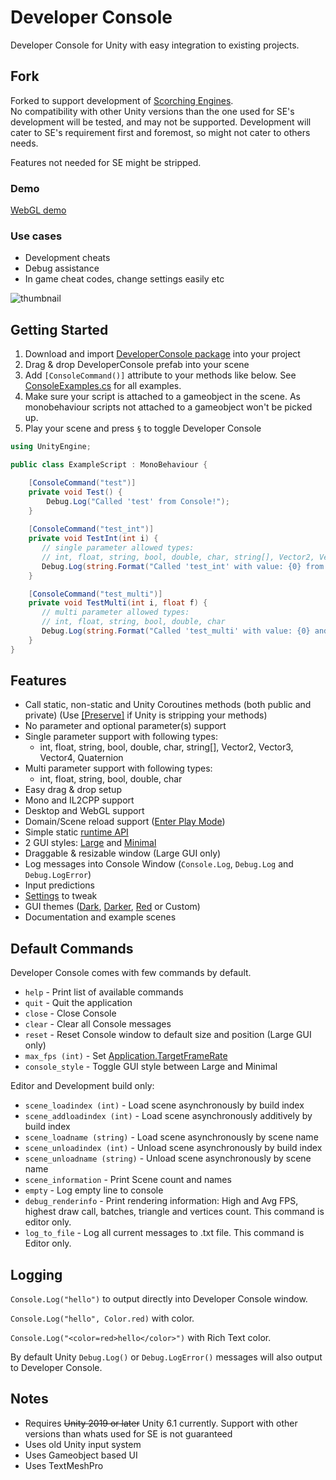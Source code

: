 # Developer Console

Developer Console for Unity with easy integration to existing projects.

## Fork
Forked to support development of [Scorching Engines](https://store.steampowered.com/app/2640660/Scorching_Engines/). <br>
No compatibility with other Unity versions than the one used for SE's development will be tested, and may not be supported.
Development will cater to SE's requirement first and foremost, so might not cater to others needs.

Features not needed for SE might be stripped. 

### Demo
[WebGL demo](https://anarkila.github.io/DeveloperConsole/Demo)

### Use cases 
- Development cheats
- Debug assistance
- In game cheat codes, change settings easily etc

![thumbnail](https://github.com/anarkila/DeveloperConsole/blob/main/Images/large_dark.PNG)

## Getting Started
1. Download and import [DeveloperConsole package](https://github.com/anarkila/DeveloperConsole/releases/download/v1.0.2/DeveloperConsole_1.0.2.unitypackage) into your project
2. Drag & drop DeveloperConsole prefab into your scene
3. Add ``[ConsoleCommand()]`` attribute to your methods like below. See [ConsoleExamples.cs](https://github.com/anarkila/DeveloperConsole/blob/main/Console/Assets/DeveloperConsole/Example%20scenes/Example%20scripts/ConsoleExamples.cs) for all examples. 
4. Make sure your script is attached to a gameobject in the scene. As monobehaviour scripts not attached to a gameobject won't be picked up.
5. Play your scene and press ``§`` to toggle Developer Console

```C#
using UnityEngine;

public class ExampleScript : MonoBehaviour {

    [ConsoleCommand("test")]
    private void Test() {
        Debug.Log("Called 'test' from Console!");
    }
    
    [ConsoleCommand("test_int")]
    private void TestInt(int i) {
       // single parameter allowed types: 
       // int, float, string, bool, double, char, string[], Vector2, Vector3, Vector4, Quaternion
       Debug.Log(string.Format("Called 'test_int' with value: {0} from Console!", i));
    }

    [ConsoleCommand("test_multi")]
    private void TestMulti(int i, float f) {
       // multi parameter allowed types:
       // int, float, string, bool, double, char
       Debug.Log(string.Format("Called 'test_multi' with value: {0} and {1} from Console!", i, f));
    }
}
```

## Features

- Call static, non-static and Unity Coroutines methods (both public and private) (Use [[Preserve]](https://docs.unity3d.com/ScriptReference/Scripting.PreserveAttribute.html) if Unity is stripping your methods)
- No parameter and optional parameter(s) support
- Single parameter support with following types:
    - int, float, string, bool, double, char, string[], Vector2, Vector3, Vector4, Quaternion
- Multi parameter support with following types:
    - int, float, string, bool, double, char
- Easy drag & drop setup
- Mono and IL2CPP support
- Desktop and WebGL support
- Domain/Scene reload support ([Enter Play Mode](https://docs.unity3d.com/Manual/ConfigurableEnterPlayMode.html))
- Simple static [runtime API](https://github.com/anarkila/DeveloperConsole/blob/main/Console/Assets/DeveloperConsole/Scripts/Console.cs)
- 2 GUI styles: [Large](https://github.com/anarkila/DeveloperConsole/blob/main/Images/large_dark.PNG) and [Minimal](https://github.com/anarkila/DeveloperConsole/blob/main/Images/minimal.png)
- Draggable & resizable window (Large GUI only)
- Log messages into Console Window (``Console.Log``, ``Debug.Log`` and ``Debug.LogError``)
- Input predictions
- [Settings](https://github.com/anarkila/DeveloperConsole/blob/main/Images/settings.PNG) to tweak
- GUI themes ([Dark](https://github.com/anarkila/DeveloperConsole/blob/main/Images/large_dark.PNG), [Darker](https://github.com/anarkila/DeveloperConsole/blob/main/Images/large_darker.png), [Red](https://github.com/anarkila/DeveloperConsole/blob/main/Images/large_red.PNG) or Custom)
- Documentation and example scenes

## Default Commands
Developer Console comes with few commands by default.

* ``help`` - Print list of available commands
* ``quit`` - Quit the application
* ``close`` - Close Console
* ``clear`` - Clear all Console messages
* ``reset`` - Reset Console window to default size and position (Large GUI only)
* ``max_fps (int)`` - Set [Application.TargetFrameRate](https://docs.unity3d.com/ScriptReference/Application-targetFrameRate.html)
* ``console_style`` - Toggle GUI style between Large and Minimal

Editor and Development build only:

* ``scene_loadindex (int)`` - Load scene asynchronously by build index
* ``scene_addloadindex (int)`` - Load scene asynchronously additively by build index
* ``scene_loadname (string)`` - Load scene asynchronously by scene name
* ``scene_unloadindex (int)`` - Unload scene asynchronously by build index
* ``scene_unloadname (string)`` - Unload scene asynchronously by scene name
* ``scene_information`` - Print Scene count and names
* ``empty`` - Log empty line to console
* ``debug_renderinfo`` - Print rendering information: High and Avg FPS, highest draw call, batches, triangle and vertices count. This command is editor only.
* ``log_to_file`` - Log all current messages to .txt file. This command is Editor only.

## Logging
``Console.Log("hello")`` to output directly into Developer Console window. 

``Console.Log("hello", Color.red)`` with color.

``Console.Log("<color=red>hello</color>")`` with Rich Text color.

By default Unity ``Debug.Log()`` or ``Debug.LogError()`` messages will also output to Developer Console.

## Notes
- Requires ~~Unity 2019 or later~~ Unity 6.1 currently. Support with other versions than whats used for SE is not guaranteed
- Uses old Unity input system
- Uses Gameobject based UI
- Uses TextMeshPro
